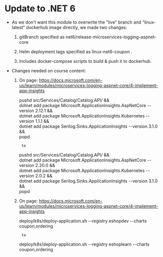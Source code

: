 # Update to .NET 6 


- As we don't want this module to overwrite the "live" branch and "linux-latest" dockerhub image directly, we made two changes:

    1. gitBranch specified as net6/release-microservices-logging-aspnet-core

    2. Helm deployment tags specified as linux-net6-coupon . 

    3. Includes docker-compose scripts to build & push it to dockerhub.


- Changes needed on course content:

    1. On page: https://docs.microsoft.com/en-us/learn/modules/microservices-logging-aspnet-core/4-implement-app-insights

        pushd src/Services/Catalog/Catalog.API/ && \
            dotnet add package Microsoft.ApplicationInsights.AspNetCore --version 2.12.1 && \
            dotnet add package Microsoft.ApplicationInsights.Kubernetes --version 1.1.1 && \
            dotnet add package Serilog.Sinks.ApplicationInsights --version 3.1.0 && \
            popd

            to

        pushd src/Services/Catalog/Catalog.API/ && \
            dotnet add package Microsoft.ApplicationInsights.AspNetCore --version 2.20.0 && \
            dotnet add package Microsoft.ApplicationInsights.Kubernetes --version 2.0.2 && \
            dotnet add package Serilog.Sinks.ApplicationInsights --version 3.1.0 && \
            popd
	


    2. On page: https://docs.microsoft.com/en-us/learn/modules/microservices-logging-aspnet-core/4-implement-app-insights

        deploy/k8s/deploy-application.sh --registry eshopdev --charts coupon,ordering

            to
        
        deploy/k8s/deploy-application.sh --registry eshoplearn --charts coupon,ordering
